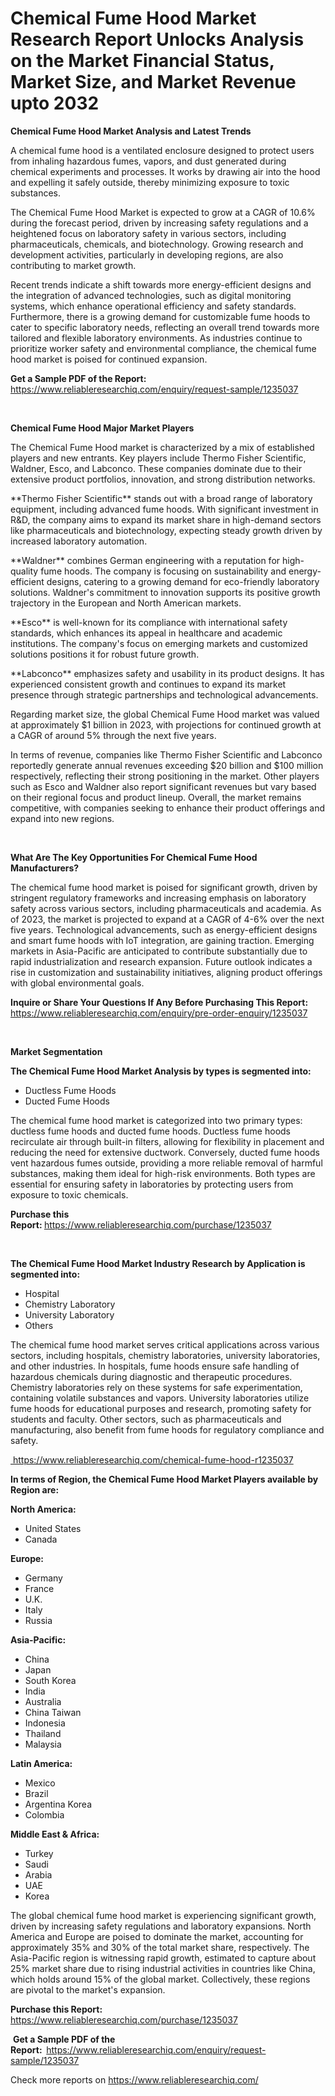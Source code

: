 <p><h1>Chemical Fume Hood Market Research Report Unlocks Analysis on the Market Financial Status, Market Size, and Market Revenue upto 2032</h1></p><p><strong>Chemical Fume Hood Market Analysis and Latest Trends</strong></p>
<p><p>A chemical fume hood is a ventilated enclosure designed to protect users from inhaling hazardous fumes, vapors, and dust generated during chemical experiments and processes. It works by drawing air into the hood and expelling it safely outside, thereby minimizing exposure to toxic substances. </p><p>The Chemical Fume Hood Market is expected to grow at a CAGR of 10.6% during the forecast period, driven by increasing safety regulations and a heightened focus on laboratory safety in various sectors, including pharmaceuticals, chemicals, and biotechnology. Growing research and development activities, particularly in developing regions, are also contributing to market growth. </p><p>Recent trends indicate a shift towards more energy-efficient designs and the integration of advanced technologies, such as digital monitoring systems, which enhance operational efficiency and safety standards. Furthermore, there is a growing demand for customizable fume hoods to cater to specific laboratory needs, reflecting an overall trend towards more tailored and flexible laboratory environments. As industries continue to prioritize worker safety and environmental compliance, the chemical fume hood market is poised for continued expansion.</p></p>
<p><strong>Get a Sample PDF of the Report:&nbsp;</strong> <a href="https://www.reliableresearchiq.com/enquiry/request-sample/1235037?utm_campaign=2122&utm_medium=2&utm_source=Github&utm_content=ia&utm_term=17022025&utm_id=chemical-fume-hood">https://www.reliableresearchiq.com/enquiry/request-sample/1235037</a></p>
<p>&nbsp;</p>
<p><strong>Chemical Fume Hood Major Market Players</strong></p>
<p><p>The Chemical Fume Hood market is characterized by a mix of established players and new entrants. Key players include Thermo Fisher Scientific, Waldner, Esco, and Labconco. These companies dominate due to their extensive product portfolios, innovation, and strong distribution networks.</p><p>**Thermo Fisher Scientific** stands out with a broad range of laboratory equipment, including advanced fume hoods. With significant investment in R&D, the company aims to expand its market share in high-demand sectors like pharmaceuticals and biotechnology, expecting steady growth driven by increased laboratory automation.</p><p>**Waldner** combines German engineering with a reputation for high-quality fume hoods. The company is focusing on sustainability and energy-efficient designs, catering to a growing demand for eco-friendly laboratory solutions. Waldner's commitment to innovation supports its positive growth trajectory in the European and North American markets.</p><p>**Esco** is well-known for its compliance with international safety standards, which enhances its appeal in healthcare and academic institutions. The company's focus on emerging markets and customized solutions positions it for robust future growth.</p><p>**Labconco** emphasizes safety and usability in its product designs. It has experienced consistent growth and continues to expand its market presence through strategic partnerships and technological advancements. </p><p>Regarding market size, the global Chemical Fume Hood market was valued at approximately $1 billion in 2023, with projections for continued growth at a CAGR of around 5% through the next five years.</p><p>In terms of revenue, companies like Thermo Fisher Scientific and Labconco reportedly generate annual revenues exceeding $20 billion and $100 million respectively, reflecting their strong positioning in the market. Other players such as Esco and Waldner also report significant revenues but vary based on their regional focus and product lineup. Overall, the market remains competitive, with companies seeking to enhance their product offerings and expand into new regions.</p></p>
<p>&nbsp;</p>
<p><strong>What Are The Key Opportunities For Chemical Fume Hood Manufacturers?</strong></p>
<p><p>The chemical fume hood market is poised for significant growth, driven by stringent regulatory frameworks and increasing emphasis on laboratory safety across various sectors, including pharmaceuticals and academia. As of 2023, the market is projected to expand at a CAGR of 4-6% over the next five years. Technological advancements, such as energy-efficient designs and smart fume hoods with IoT integration, are gaining traction. Emerging markets in Asia-Pacific are anticipated to contribute substantially due to rapid industrialization and research expansion. Future outlook indicates a rise in customization and sustainability initiatives, aligning product offerings with global environmental goals.</p></p>
<p><strong>Inquire or Share Your Questions If Any Before Purchasing This Report:</strong> <a href="https://www.reliableresearchiq.com/enquiry/pre-order-enquiry/1235037?utm_campaign=2122&utm_medium=2&utm_source=Github&utm_content=ia&utm_term=17022025&utm_id=chemical-fume-hood">https://www.reliableresearchiq.com/enquiry/pre-order-enquiry/1235037</a></p>
<p>&nbsp;</p>
<p><strong>Market Segmentation</strong></p>
<p><strong>The Chemical Fume Hood Market Analysis by types is segmented into:</strong></p>
<p><ul><li>Ductless Fume Hoods</li><li>Ducted Fume Hoods</li></ul></p>
<p><p>The chemical fume hood market is categorized into two primary types: ductless fume hoods and ducted fume hoods. Ductless fume hoods recirculate air through built-in filters, allowing for flexibility in placement and reducing the need for extensive ductwork. Conversely, ducted fume hoods vent hazardous fumes outside, providing a more reliable removal of harmful substances, making them ideal for high-risk environments. Both types are essential for ensuring safety in laboratories by protecting users from exposure to toxic chemicals.</p></p>
<p><strong>Purchase this Report:&nbsp;</strong><a href="https://www.reliableresearchiq.com/purchase/1235037?utm_campaign=2122&utm_medium=2&utm_source=Github&utm_content=ia&utm_term=17022025&utm_id=chemical-fume-hood">https://www.reliableresearchiq.com/purchase/1235037</a></p>
<p>&nbsp;</p>
<p><strong>The Chemical Fume Hood Market Industry Research by Application is segmented into:</strong></p>
<p><ul><li>Hospital</li><li>Chemistry Laboratory</li><li>University Laboratory</li><li>Others</li></ul></p>
<p><p>The chemical fume hood market serves critical applications across various sectors, including hospitals, chemistry laboratories, university laboratories, and other industries. In hospitals, fume hoods ensure safe handling of hazardous chemicals during diagnostic and therapeutic procedures. Chemistry laboratories rely on these systems for safe experimentation, containing volatile substances and vapors. University laboratories utilize fume hoods for educational purposes and research, promoting safety for students and faculty. Other sectors, such as pharmaceuticals and manufacturing, also benefit from fume hoods for regulatory compliance and safety.</p></p>
<p><a href="https://www.reliableresearchiq.com/chemical-fume-hood-r1235037?utm_campaign=2122&utm_medium=2&utm_source=Github&utm_content=ia&utm_term=17022025&utm_id=chemical-fume-hood">&nbsp;https://www.reliableresearchiq.com/chemical-fume-hood-r1235037</a></p>
<p><strong>In terms of Region, the Chemical Fume Hood Market Players available by Region are:</strong></p>
<p>
    <p> <strong> North America: </strong>
        <ul>
            <li>United States</li>
            <li>Canada</li>
        </ul>
        </p> 
    <p> <strong> Europe: </strong>
        <ul>
            <li>Germany</li>
            <li>France</li>
            <li>U.K.</li>
            <li>Italy</li>
            <li>Russia</li>
        </ul>
        </p> 
    <p> <strong> Asia-Pacific: </strong>
        <ul>
            <li>China</li>
            <li>Japan</li>
            <li>South Korea</li>
            <li>India</li>
            <li>Australia</li>
            <li>China Taiwan</li>
            <li>Indonesia</li>
            <li>Thailand</li>
            <li>Malaysia</li>
        </ul>
        </p> 
    <p> <strong> Latin America: </strong>
        <ul>
            <li>Mexico</li>
            <li>Brazil</li>
            <li>Argentina Korea</li>
            <li>Colombia</li>
        </ul>
        </p> 
    <p> <strong> Middle East & Africa: </strong>
        <ul>
            <li>Turkey</li>
            <li>Saudi</li>
            <li>Arabia</li>
            <li>UAE</li>
            <li>Korea</li>
        </ul>
    </p>
    </p>
<p><p>The global chemical fume hood market is experiencing significant growth, driven by increasing safety regulations and laboratory expansions. North America and Europe are poised to dominate the market, accounting for approximately 35% and 30% of the total market share, respectively. The Asia-Pacific region is witnessing rapid growth, estimated to capture about 25% market share due to rising industrial activities in countries like China, which holds around 15% of the global market. Collectively, these regions are pivotal to the market's expansion.</p></p>
<p><strong>Purchase this Report: </strong><a href="https://www.reliableresearchiq.com/purchase/1235037?utm_campaign=2122&utm_medium=2&utm_source=Github&utm_content=ia&utm_term=17022025&utm_id=chemical-fume-hood">https://www.reliableresearchiq.com/purchase/1235037</a></p>
<p>&nbsp;<strong>Get a Sample PDF of the Report:&nbsp;&nbsp;</strong><a href="https://www.reliableresearchiq.com/enquiry/request-sample/1235037?utm_campaign=2122&utm_medium=2&utm_source=Github&utm_content=ia&utm_term=17022025&utm_id=chemical-fume-hood">https://www.reliableresearchiq.com/enquiry/request-sample/1235037</a></p>
<p><strong></strong></p>
<p>Check more reports on <a href="https://www.reliableresearchiq.com/?utm_campaign=2122&utm_medium=2&utm_source=Github&utm_content=ia&utm_term=17022025&utm_id=chemical-fume-hood">https://www.reliableresearchiq.com/</a></p>
